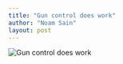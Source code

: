 ```yaml
---
title: "Gun control does work"
author: "Noam Sain"
layout: post
---
```


![Gun control does work](https://4.bp.blogspot.com/_8aN4krk1nsk/Sbkv2cOnfUI/AAAAAAAAAKc/rBwBnkSeYx4/s1600/GUNCONTR.jpg "Gun control does work")
